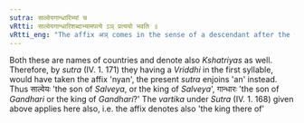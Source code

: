 ```yaml
---
sutra: साल्वेयगान्धारिभ्यां च
vRtti: साल्वेयगान्धारिशब्दाभ्यामपत्ये ऽञ् प्रत्ययो भवति ॥
vRtti_eng: "The affix अञ् comes in the sense of a descendant after the words '_Salveya_' and '_Gandhari_'."
---
```

Both these are names of countries and denote also _Kshatriyas_ as well. Therefore, by _sutra_ (IV. 1. 171) they having a _Vriddhi_ in the first syllable, would have taken the affix 'nyan', the present _sutra_ enjoins 'an' instead. Thus साल्वेयः 'the son of _Salveya_, or the king of _Salveya_', गान्धारः 'the son of _Gandhari_ or the king of _Gandhari_?'  The _vartika_ under _Sutra_ (IV. 1. 168) given above applies here also, i.e. the affix denotes also 'the king there of'
